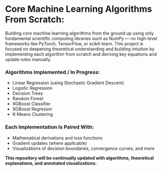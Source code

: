 # Core Machine Learning Algorithms From Scratch:
Building core machine learning algorithms from the ground up using only fundamental scientific computing libraries such as NumPy — no high-level frameworks like PyTorch, TensorFlow, or scikit-learn. This project is focused on deepening theoretical understanding and building intuition by implementing each algorithm from scratch and deriving key equations and update rules manually.

### Algorithms Implemented / In Progress:
- Linear Regression (using Stochastic Gradient Descent)
- Logistic Regression
- Decision Trees
- Random Forest
- XGBoost Classifier
- XGBoost Regressor
- K-Means Clustering

### Each Implementation Is Paired With:
- Mathematical derivations and loss functions
- Gradient updates (where applicable)
- Visualizations of decision boundaries, convergence curves, and more

**This repository will be continually updated with algorithms, theoretical explanations, and annotated visualizations.**

